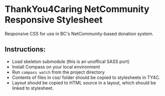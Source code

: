 # ThankYou4Caring NetCommunity Responsive Stylesheet
Responsive CSS for use in BC's NetCommunity-based donation system.

## Instructions:
* Load skeleton submodule (this is an unoffical SASS port)
* Install Compass on your local environment
* Run `compass watch` from the project directory
* Contents of files in css/ folder should be copied to stylesheets in TY4C.
* Layout should be copied to HTML source in a layout, which should be linked to stylesheet.
